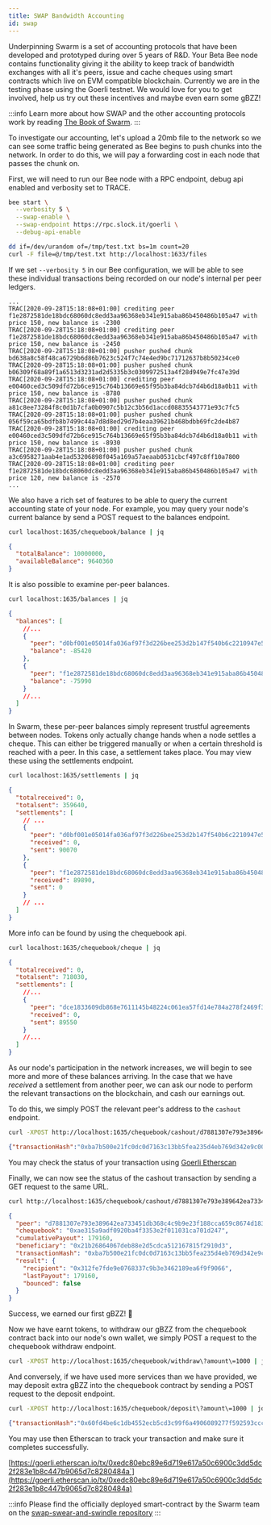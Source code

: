 ```yaml
---
title: SWAP Bandwidth Accounting
id: swap
---
```


Underpinning Swarm is a set of accounting protocols that have been developed and prototyped during over 5 years of R&D. Your Beta Bee node contains functionality giving it the ability to keep track of bandwidth exchanges with all it's peers, issue and cache cheques using smart contracts which live on EVM compatible blockchain. Currently we are in the testing phase using the Goerli testnet. We would love for you to get involved, help us try out these incentives and maybe even earn some gBZZ!

:::info
Learn more about how SWAP and the other accounting protocols work by reading
[The Book of Swarm](https://swarm-gateways.net/bzz:/latest.bookofswarm.eth/the-book-of-swarm.pdf).
:::


To investigate our accounting, let's upload a 20mb file to the network so we can see some traffic being generated as Bee begins to push chunks into the network. In order to do this, we will pay a forwarding cost in each node that passes the chunk on.

First, we will need to run our Bee node with a RPC endpoint, debug api enabled and verbosity set to TRACE.

```sh
bee start \
  --verbosity 5 \
  --swap-enable \
  --swap-endpoint https://rpc.slock.it/goerli \
  --debug-api-enable
```

```sh
dd if=/dev/urandom of=/tmp/test.txt bs=1m count=20
curl -F file=@/tmp/test.txt http://localhost:1633/files
```

If we set `--verbosity 5` in our Bee configuration, we will be able to see these individual transactions being recorded on our node's internal per peer ledgers.

```
...
TRAC[2020-09-28T15:18:08+01:00] crediting peer f1e2872581de18bdc68060dc8edd3aa96368eb341e915aba86b450486b105a47 with price 150, new balance is -2300
TRAC[2020-09-28T15:18:08+01:00] crediting peer f1e2872581de18bdc68060dc8edd3aa96368eb341e915aba86b450486b105a47 with price 150, new balance is -2450
TRAC[2020-09-28T15:18:08+01:00] pusher pushed chunk bd638a8c58f48ca6729b6d86b7623c524f7c74e4ed9bc71712637b8b50234ce0
TRAC[2020-09-28T15:18:08+01:00] pusher pushed chunk b06309f68a89f1a6513d3231ad2d5335b3c0309972513a4f28d949e7fc47e39d
TRAC[2020-09-28T15:18:08+01:00] crediting peer e00460ced3c509dfd72b6ce915c764b13669e65f95b3ba84dcb7d4b6d18a0b11 with price 150, new balance is -8780
TRAC[2020-09-28T15:18:08+01:00] pusher pushed chunk a81c8ee73284f8c0d1b7cfa0b0907c5b12c3b56d1accd08835543771e93c7fc5
TRAC[2020-09-28T15:18:08+01:00] pusher pushed chunk 056f59ca65bdfb8b7499c44a7d8d8ed29d7b4eaa39621b468bdbb69fc2de4b87
TRAC[2020-09-28T15:18:08+01:00] crediting peer e00460ced3c509dfd72b6ce915c764b13669e65f95b3ba84dcb7d4b6d18a0b11 with price 150, new balance is -8930
TRAC[2020-09-28T15:18:08+01:00] pusher pushed chunk a3c6958271aab4e1ad53206898f045a169a57aeaab0531cbcf497c8ff10a7800
TRAC[2020-09-28T15:18:08+01:00] crediting peer f1e2872581de18bdc68060dc8edd3aa96368eb341e915aba86b450486b105a47 with price 120, new balance is -2570
...
```

We also have a rich set of features to be able to query the current accounting state of your node. For example, you may query your node's current balance by send a POST request to the balances endpoint.

```sh
curl localhost:1635/chequebook/balance | jq
```

```json
{
  "totalBalance": 10000000,
  "availableBalance": 9640360
}
```

It is also possible to examine per-peer balances.

```sh
curl localhost:1635/balances | jq
```

```json
{
  "balances": [
    //...
    {
      "peer": "d0bf001e05014fa036af97f3d226bee253d2b147f540b6c2210947e5b7b409af",
      "balance": -85420
    },
    {
      "peer": "f1e2872581de18bdc68060dc8edd3aa96368eb341e915aba86b450486b105a47",
      "balance": -75990
    }
    //...
  ]
}
```

In Swarm, these per-peer balances simply represent trustful agreements between nodes. Tokens only actually change hands when a node settles a cheque. This can either be triggered manually or when a certain threshold is reached with a peer. In this case, a settlement takes place. You may view these using the settlements endpoint.

```sh
curl localhost:1635/settlements | jq
```

```json
{
  "totalreceived": 0,
  "totalsent": 359640,
  "settlements": [
    // ...
    {
      "peer": "d0bf001e05014fa036af97f3d226bee253d2b147f540b6c2210947e5b7b409af",
      "received": 0,
      "sent": 90070
    },
    {
      "peer": "f1e2872581de18bdc68060dc8edd3aa96368eb341e915aba86b450486b105a47",
      "received": 89890,
      "sent": 0
    }
    // ...
  ]
}
```

More info can be found by using the chequebook api.

```sh
curl localhost:1635/chequebook/cheque | jq
```

```json
{
  "totalreceived": 0,
  "totalsent": 718030,
  "settlements": [
    //...
    {
      "peer": "dce1833609db868e7611145b48224c061ea57fd14e784a278f2469f355292ca6",
      "received": 0,
      "sent": 89550
    }
    //...
  ]
}
```

As our node's participation in the network increases, we will begin to see more and more of these balances arriving. In the case that we have *received* a settlement from another peer, we can ask our node to perform the relevant transactions on the blockchain, and cash our earnings out.

To do this, we simply POST the relevant peer's address to the `cashout` endpoint.

```sh
curl -XPOST http://localhost:1635/chequebook/cashout/d7881307e793e389642ea733451db368c4c9b9e23f188cca659c8674d183a56b
```

```json
{"transactionHash":"0xba7b500e21fc0dc0d7163c13bb5fea235d4eb769d342e9c007f51ab8512a9a82"}
```

You may check the status of your transaction using [Goerli Etherscan](https://goerli.etherscan.io/)

Finally, we can now see the status of the cashout transaction by sending a GET request to the same URL.

```sh
curl http://localhost:1635/chequebook/cashout/d7881307e793e389642ea733451db368c4c9b9e23f188cca659c8674d183a56b | jq
```

```json
{
  "peer": "d7881307e793e389642ea733451db368c4c9b9e23f188cca659c8674d183a56b",
  "chequebook": "0xae315a9adf0920ba4f3353e2f011031ca701d247",
  "cumulativePayout": 179160,
  "beneficiary": "0x21b26864067deb88e2d5cdca512167815f2910d3",
  "transactionHash": "0xba7b500e21fc0dc0d7163c13bb5fea235d4eb769d342e9c007f51ab8512a9a82",
  "result": {
    "recipient": "0x312fe7fde9e0768337c9b3e3462189ea6f9f9066",
    "lastPayout": 179160,
    "bounced": false
  }
}
```

Success, we earned our first gBZZ! 🐝

Now we have earnt tokens, to withdraw our gBZZ from the chequebook contract back into our node's own wallet, we simply POST a request to the chequebook withdraw endpoint.

```sh
curl -XPOST http://localhost:1635/chequebook/withdraw\?amount\=1000 | jq
```

And conversely, if we have used more services than we have provided, we may deposit extra gBZZ into the chequebook contract by sending a POST request to the deposit endpoint.

```sh
curl -XPOST http://localhost:1635/chequebook/deposit\?amount\=1000 | jq
```

```json
{"transactionHash":"0x60fd4be6c1db4552ecb5cd3c99f6a4906089277f592593cccd1fee0dbf501085"}
```

You may use then Etherscan to track your transaction and make sure it completes successfully.

[https://goerli.etherscan.io/tx/0xedc80ebc89e6d719e617a50c6900c3dd5dc2f283e1b8c447b9065d7c8280484a`](https://goerli.etherscan.io/tx/0xedc80ebc89e6d719e617a50c6900c3dd5dc2f283e1b8c447b9065d7c8280484a)

:::info
Please find the officially deployed smart-contract by the Swarm team on the [swap-swear-and-swindle repository](https://github.com/ethersphere/swap-swear-and-swindle)
:::